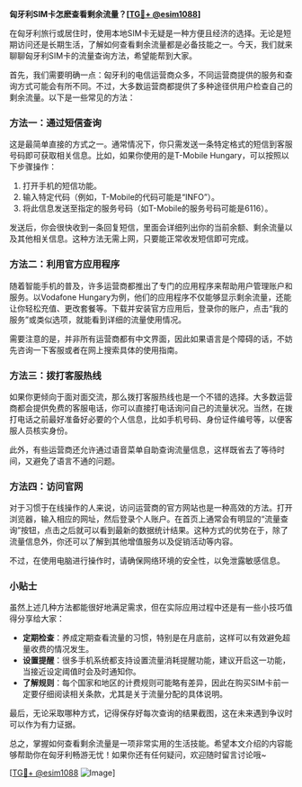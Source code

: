**匈牙利SIM卡怎麽查看剩余流量？[[TG💪+ @esim1088](https://t.me/s/esim1088)]**

在匈牙利旅行或居住时，使用本地SIM卡无疑是一种方便且经济的选择。无论是短期访问还是长期生活，了解如何查看剩余流量都是必备技能之一。今天，我们就来聊聊匈牙利SIM卡的流量查询方法，希望能帮到大家。

首先，我们需要明确一点：匈牙利的电信运营商众多，不同运营商提供的服务和查询方式可能会有所不同。不过，大多数运营商都提供了多种途径供用户检查自己的剩余流量。以下是一些常见的方法：

### 方法一：通过短信查询

这是最简单直接的方式之一。通常情况下，你只需发送一条特定格式的短信到客服号码即可获取相关信息。比如，如果你使用的是T-Mobile Hungary，可以按照以下步骤操作：

1. 打开手机的短信功能。
2. 输入特定代码（例如，T-Mobile的代码可能是“INFO”）。
3. 将此信息发送至指定的服务号码（如T-Mobile的服务号码可能是6116）。

发送后，你会很快收到一条回复短信，里面会详细列出你的当前余额、剩余流量以及其他相关信息。这种方法无需上网，只要能正常收发短信即可完成。

### 方法二：利用官方应用程序

随着智能手机的普及，许多运营商都推出了专门的应用程序来帮助用户管理账户和服务。以Vodafone Hungary为例，他们的应用程序不仅能够显示剩余流量，还能让你轻松充值、更改套餐等。下载并安装官方应用后，登录你的账户，点击“我的服务”或类似选项，就能看到详细的流量使用情况。

需要注意的是，并非所有运营商都有中文界面，因此如果语言是个障碍的话，不妨先咨询一下客服或者在网上搜索具体的使用指南。

### 方法三：拨打客服热线

如果你更倾向于面对面交流，那么拨打客服热线也是一个不错的选择。大多数运营商都会提供免费的客服电话，你可以直接打电话询问自己的流量状况。当然，在拨打电话之前最好准备好必要的个人信息，比如手机号码、身份证件编号等，以便客服人员核实身份。

此外，有些运营商还允许通过语音菜单自助查询流量信息，这样既省去了等待时间，又避免了语言不通的问题。

### 方法四：访问官网

对于习惯于在线操作的人来说，访问运营商的官方网站也是一种高效的方法。打开浏览器，输入相应的网址，然后登录个人账户。在首页上通常会有明显的“流量查询”按钮，点击之后就可以看到最新的数据统计结果。这种方式的优势在于，除了流量信息外，你还可以了解到其他增值服务以及促销活动等内容。

不过，在使用电脑进行操作时，请确保网络环境的安全性，以免泄露敏感信息。

### 小贴士

虽然上述几种方法都能很好地满足需求，但在实际应用过程中还是有一些小技巧值得分享给大家：

- **定期检查**：养成定期查看流量的习惯，特别是在月底前，这样可以有效避免超量收费的情况发生。
- **设置提醒**：很多手机系统都支持设置流量消耗提醒功能，建议开启这一功能，当接近设定阈值时会及时通知你。
- **了解规则**：每个国家和地区的计费规则可能略有差异，因此在购买SIM卡前一定要仔细阅读相关条款，尤其是关于流量分配的具体说明。

最后，无论采取哪种方式，记得保存好每次查询的结果截图，这在未来遇到争议时可以作为有力证据。

总之，掌握如何查看剩余流量是一项非常实用的生活技能。希望本文介绍的内容能够帮助你在匈牙利畅游无忧！如果你还有任何疑问，欢迎随时留言讨论哦~

[[TG💪+ @esim1088](https://t.me/s/esim1088) ![Image](https://i.postimg.cc/4NQfJmqS/Snipaste-2025-05-13-00-14-12.png)]